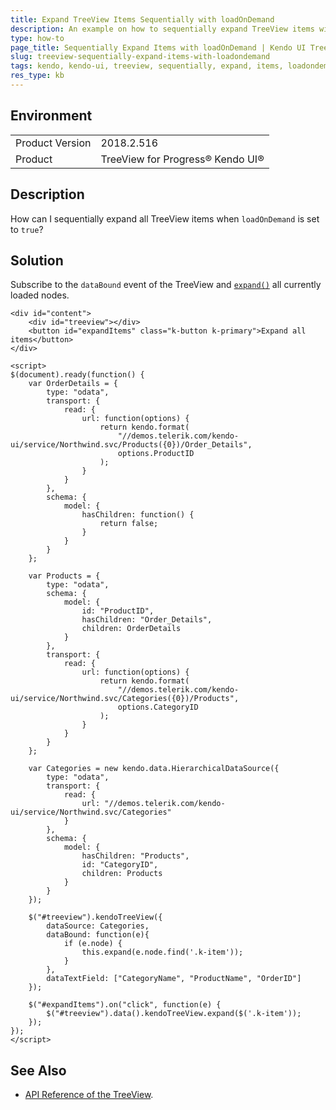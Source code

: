 ```yaml
---
title: Expand TreeView Items Sequentially with loadOnDemand
description: An example on how to sequentially expand TreeView items with loadOnDemand
type: how-to
page_title: Sequentially Expand Items with loadOnDemand | Kendo UI TreeView
slug: treeview-sequentially-expand-items-with-loadondemand
tags: kendo, kendo-ui, treeview, sequentially, expand, items, loadondemand
res_type: kb
---
```


## Environment

<table>
	<tr>
		<td>Product Version</td>
		<td>2018.2.516</td>
	</tr>
	<tr>
		<td>Product</td>
		<td>TreeView for Progress® Kendo UI®</td>
	</tr>
</table>

## Description

How can I sequentially expand all TreeView items when `loadOnDemand` is set to `true`?

## Solution

Subscribe to the `dataBound` event of the TreeView and [`expand()`](https://docs.telerik.com/kendo-ui/api/javascript/ui/treeview/methods/expand) all currently loaded nodes.

```dojo
<div id="content">
    <div id="treeview"></div>
    <button id="expandItems" class="k-button k-primary">Expand all items</button>
</div>

<script>
$(document).ready(function() {
    var OrderDetails = {
        type: "odata",
        transport: {
            read: {
                url: function(options) {
                    return kendo.format(
                        "//demos.telerik.com/kendo-ui/service/Northwind.svc/Products({0})/Order_Details",
                        options.ProductID
                    );
                }
            }
        },
        schema: {
            model: {
                hasChildren: function() {
                    return false;
                }
            }
        }
    };

    var Products = {
        type: "odata",
        schema: {
            model: {
                id: "ProductID",
                hasChildren: "Order_Details",
                children: OrderDetails
            }
        },
        transport: {
            read: {
                url: function(options) {
                    return kendo.format(
                        "//demos.telerik.com/kendo-ui/service/Northwind.svc/Categories({0})/Products",
                        options.CategoryID
                    );
                }
            }
        }
    };

    var Categories = new kendo.data.HierarchicalDataSource({
        type: "odata",
        transport: {
            read: {
                url: "//demos.telerik.com/kendo-ui/service/Northwind.svc/Categories"
            }
        },
        schema: {
            model: {
                hasChildren: "Products",
                id: "CategoryID",
                children: Products
            }
        }
    });

    $("#treeview").kendoTreeView({
        dataSource: Categories,
        dataBound: function(e){
            if (e.node) {
                this.expand(e.node.find('.k-item'));
            }
        },
        dataTextField: ["CategoryName", "ProductName", "OrderID"]
    });

    $("#expandItems").on("click", function(e) {
        $("#treeview").data().kendoTreeView.expand($('.k-item'));
    });
});
</script>
```

## See Also

* [API Reference of the TreeView](https://docs.telerik.com/kendo-ui/api/javascript/ui/treeview).
